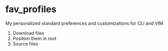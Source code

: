 # fav_profiles
My personalized standard preferences and customizations for CLI and VIM

1. Download files
2. Position them in root
3. Source files
